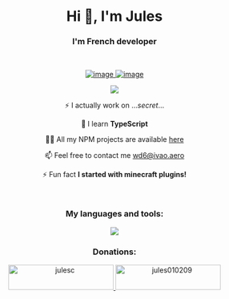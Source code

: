 <h1 align="center">Hi 👋, I'm Jules</h1>
<h3 align="center">I'm French developer</h3>
<br>

<p align="center">
  <a href="https://github.com/Jules010209">
    <img alt="image" src="https://github-readme-stats.vercel.app/api?username=Jules010209&show_icons=true&count_private=true&theme=react&hide_border=true&bg_color=0D1117" />
  </a>
  <a href="https://github.com/Jules010209">
    <img alt="image" src="https://github-readme-stats.vercel.app/api/top-langs/?username=Jules010209&langs_count=8&count_private=true&layout=compact&theme=react&hide_border=true&bg_color=0D1117"/>
  </a>
</p>

<p align="center"><img src="https://github-readme-streak-stats.herokuapp.com/?user=jules010209&theme=react&hide_border=true&bg_color=0D1117"></p>

<div align="center">
  <p>⚡ I actually work on ...<i>secret</i>...<p>
  
  <p>🌱 I learn <b>TypeScript</b></p>

  <p>👨‍💻 All my NPM projects are available <a href="https://www.npmjs.com/~jules010209">here</a></p>

  <p>📫 Feel free to contact me <a href="mailto:wd6@ivao.aero">wd6@ivao.aero<a/></p>

  <p>⚡ Fun fact <b>I started with minecraft plugins!</b></p>
</div><br>

<h3 align="center">My languages and tools:</h3>

<p align="center">
  <a href="https://skillicons.dev">
    <img src="https://skillicons.dev/icons?i=blender,vscode,visualstudio,unity,unreal,git,kubernetes,docker,ts,nodejs,sequelize,sass,react,nestjs,discord,electron,github,gitlab&perline=6" />
  </a>
</p>

<h3 align="center">Donations:</h3>
<div align="center">
  <p>
    <a href="https://www.buymeacoffee.com/julesc">
      <img src="https://cdn.buymeacoffee.com/buttons/v2/default-yellow.png" height="50" width="210" alt="julesc" /></a><a href="https://ko-fi.com/jules010209">
    <img src="https://cdn.ko-fi.com/cdn/kofi3.png?v=3" height="50" width="210" alt="jules010209" />
    </a>
  </p>
</div>
